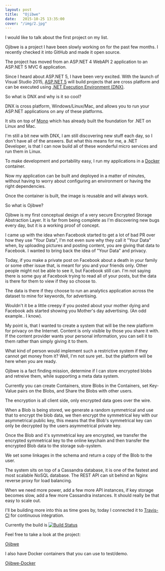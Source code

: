 ```yaml
---
layout: post
title:  "Ojibwe"
date:   2015-10-25 13:35:00
cover: "/img/2.jpg"
---
```


I would like to talk about the first project on my list.

Ojibwe is a project I have been slowly working on for the past few months. I recently checked it into GitHub and made it open source.

The project has moved from an ASP.NET 4 WebAPI 2 application to an ASP.NET 5 MVC 6 application.

Since I heard about ASP.NET 5, I have been very excited. With the launch of Visual Studio 2015, [ASP.NET 5](http://docs.asp.net/en/latest/conceptual-overview/aspnet.html) will build projects that are cross platform and can be executed using [.NET Execution Environment (DNX)](https://github.com/aspnet/dnx).

So what is DNX and why is it so cool?

DNX is cross platform, Windows/Linux/Mac, and allows you to run your ASP.NET applications on any of these platforms.

It sits on top of [Mono](http://www.mono-project.com/) which has already built the foundation for .NET on Linux and Mac.

I'm still a bit new with DNX, I am still discovering new stuff each day, so I don't have all of the answers. But what this means for me, a .NET Developer, is that I can now build all of these wonderful micro services and run them in Linux.

To make development and portability easy, I run my applications in a [Docker](https://www.docker.com/) container.

Now my application can be built and deployed in a matter of minutes, without having to worry about configuring an environment or having the right dependencies.

Once the container is built, the image is reusable and will always work.

So what is Ojibwe?

Ojibwe is my first conceptual design of a very secure Encrypted Storage Abstraction Layer. It is far from being complete as I'm discovering new bugs every day, but it is a working proof of concept.

I came up with the idea when Facebook started to get a lot of bad PR over how they use "Your Data", I'm not even sure why they call it "Your Data" when, by uploading pictures and posting content, you are giving that data to Facebook. I wanted to bring back the idea of "Your Data" and privacy.

Today, if you make a private post on Facebook about a death in your family or some other issue that, is meant for you and your friends only. Other people might not be able to see it, but Facebook still can. I'm not saying there is some guy at Facebook trying to read all of your posts, but the data is there for them to view if they so choose to.

The data is there if they choose to run an analytics application across the dataset to mine for keywords, for advertising.

Wouldn't it be a little creepy if you posted about your mother dying and Facebook ads started showing you Mother's day advertising. (An odd example.. I know).

My point is, that I wanted to create a system that will be the new platform for privacy on the Internet. Content is only visible by those you share it with. If the content provider wants your personal information, you can sell it to them rather than simply giving it to them.

What kind of person would implement such a restrictive system if they cannot get money from it? Well, I'm not sure yet.. but the platform will be here when you are ready.

Ojibwe is a fact finding mission, determine if I can store encrypted blobs and retreive them, while supporting a meta data system.

Currently you can create Containers, store Blobs in the Containers, set Key-Value pairs on the Blobs, and Share the Blobs with other users.

The encryption is all client side, only encrypted data goes over the wire.

When a Blob is being stored, we generate a random symmetrical and use that to encrypt the blob data, we then encrypt the symmetrical key with our asymmetrical public key, this means that the Blob's symmetrical key can only be decrypted by the users asymmetrical private key.

Once the Blob and it's symmetrical key are encrypted, we transfer the encrypted symmetrical key to the online keychain and then transfer the encrypted Blob data to the storage sub-system.

We set some linkages in the schema and return a copy of the Blob to the user.

The system sits on top of a Cassandra database, it is one of the fastest and most scalable NoSQL database. The REST API can sit behind an Nginx reverse proxy for load balancing.

When we need more power, add a few more API instances, if key storage becomes slow, add a few more Cassandra instances. It should really be that easy to scale out.

I'll be building more into this as time goes by, today I connected it to [Travis-CI](https://travis-ci.org) for continuous integration.

Currently the build is [![Build Status](https://travis-ci.org/aluitink/Ojibwe.svg?branch=master)](https://travis-ci.org/aluitink/Ojibwe)

Feel free to take a look at the project:

[Ojibwe](https://github.com/aluitink/Ojibwe)

I also have Docker containers that you can use to test/demo.

[Ojibwe-Docker](https://github.com/aluitink/Ojibwe-Docker)